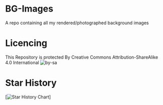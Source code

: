 # BG-Images
A repo containing all my rendered/photographed background images

# Licencing
This Repository is protected By Creative Commons Attribution-ShareAlike 4.0 International
![by-sa](https://github.com/user-attachments/assets/85ca0ff2-dd74-40f2-9546-440b8f578594)


# Star History
[![Star History Chart](https://api.star-history.com/svg?repos=NNIDNHU/BG-Images&type=Date)]
